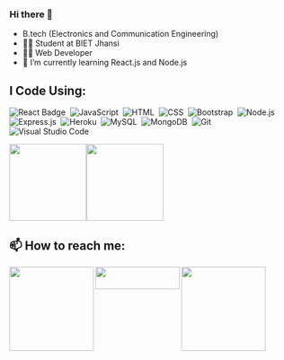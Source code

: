 ### Hi there 👋

- B.tech (Electronics and Communication Engineering)
- 🧑‍🎓 Student at BIET Jhansi
- 👨‍💻 Web Developer 
- 🌱 I’m currently learning React.js and Node.js


## I Code Using:

![React Badge](http://img.shields.io/badge/Powered%20By-React-blue?style=for-the-badge&logo=)&nbsp;
![JavaScript](https://img.shields.io/badge/JavaScript-F7DF1E?style=for-the-badge&logo=&logoColor)&nbsp;
![HTML](https://img.shields.io/badge/HTML5-E34F26?style=for-the-badge&logo=&logoColor=white)&nbsp;
![CSS](https://img.shields.io/badge/CSS-239120?&style=for-the-badge&logo=&logoColor=white)&nbsp;
![Bootstrap](https://img.shields.io/badge/Bootstrap-563D7C?style=for-the-badge&logo=&logoColor=white)&nbsp;
![Node.js](https://img.shields.io/badge/Node.js-43853D?style=for-the-badge&logo=node.js&logoColor=white)&nbsp;
![Express.js](https://img.shields.io/badge/Express.js-404D59?style=for-the-badge)&nbsp;
![Heroku](https://img.shields.io/badge/Heroku-430098?style=for-the-badge&logo=heroku&logoColor=white)&nbsp;
![MySQL](https://img.shields.io/badge/mysql-%2300f.svg?style=for-the-badge&logo=mysql&logoColor=white)&nbsp;
![MongoDB](https://img.shields.io/badge/MongoDB-%234ea94b.svg?style=for-the-badge&logo=mongodb&logoColor=white)&nbsp;
![Git](https://img.shields.io/badge/git-%23F05033.svg?style=for-the-badge&logo=git&logoColor=white)&nbsp;
![Visual Studio Code](https://img.shields.io/badge/Visual%20Studio%20Code-0078d7.svg?style=for-the-badge&logo=visual-studio-code&logoColor=white)&nbsp;




<img height="137px" src="https://github-readme-stats-git-masterrstaa-rickstaa.vercel.app/api?username=Ayush2432&hide_title=true&hide_border=flase&show_icons=true&include_all_commits=true&count_private=true&line_height=21&&theme=tokyonight" /><img height="137px" src="https://github-readme-stats-git-masterrstaa-rickstaa.vercel.app/api/top-langs/?username=Ayush2432&hide=php,html&hide_title=true&hide_border=true&layout=compact&langs_count=7&theme=tokyonight" />



## 📫 How to reach me: 

<a href="https://twitter.com/ayush2432pandey">
  <img align="left" alt="" width="150px" src="https://img.shields.io/badge/AyushPandey-%231DA1F2.svg?style=for-the-badge&logo=Twitter&logoColor=white" />
</a>
 <a href = "mailto: ayush2432pandey@gmail.com">
  <img align="left" alt="" width="150px" height="40px" src="https://img.shields.io/badge/AyushPandey-8B89CC?style=for-the-badge&logo=protonmail&logoColor=white" />
</a>
<a href="https://www.linkedin.com/in/ayush-pandey-185183197/">
  <img align="left" alt="" width="150px" src="https://img.shields.io/badge/AyushPandey-%230077B5.svg?style=for-the-badge&logo=linkedin&logoColor=white" />
</a>
